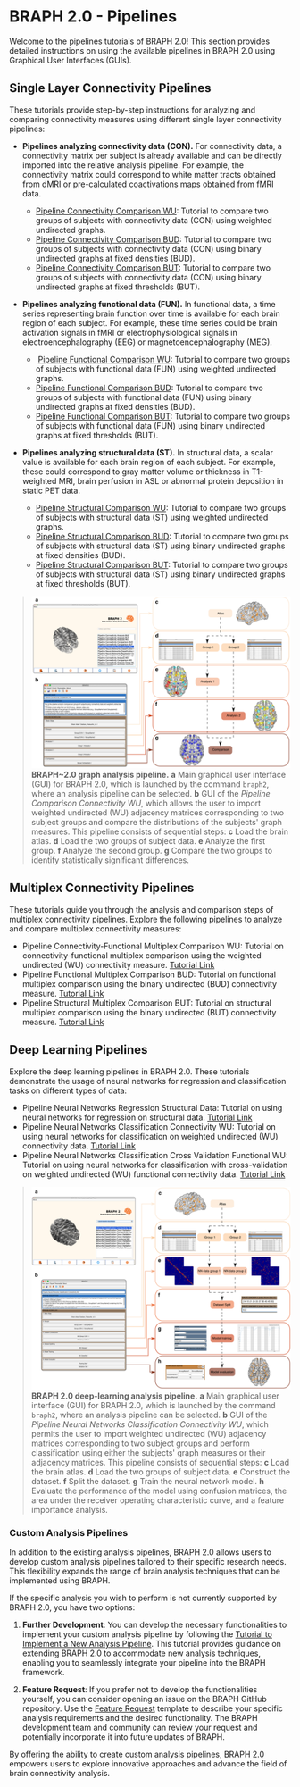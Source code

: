 # BRAPH 2.0 - Pipelines

Welcome to the pipelines tutorials of BRAPH 2.0! This section provides detailed instructions on using the available pipelines in BRAPH 2.0 using Graphical User Interfaces (GUIs).

## Single Layer Connectivity Pipelines

These tutorials provide step-by-step instructions for analyzing and comparing connectivity measures using different single layer connectivity pipelines:

- **Pipelines analyzing connectivity data (CON).** For connectivity data, a connectivity matrix per subject is already available and can be directly imported into the relative analysis pipeline. For example, the connectivity matrix could correspond to white matter tracts obtained from dMRI or pre-calculated coactivations maps obtained from fMRI data.
  - [Pipeline Connectivity Comparison WU](tutotials/pipelines/tut_CON_WU.pdf): Tutorial to compare two groups of subjects with connectivity data (CON) using weighted undirected graphs.
  - [Pipeline Connectivity Comparison BUD](tutotials/pipelines/tut_CON_BUT.pdf): Tutorial to compare two groups of subjects with connectivity data (CON) using binary undirected graphs at fixed densities (BUD).
  - [Pipeline Connectivity Comparison BUT](tutotials/pipelines/tut_CON_BUT.pdf): Tutorial to compare two groups of subjects with connectivity data (CON) using binary undirected graphs at fixed thresholds (BUT).

- **Pipelines analyzing functional data (FUN).** In functional data, a time series representing brain function over time is available for each brain region of each subject. For example, these time series could be brain activation signals in fMRI or electrophysiological signals in electroencephalography (EEG) or magnetoencephalography (MEG). 
  -  [Pipeline Functional Comparison WU](tutotials/pipelines/tut_FUN_WU.pdf): Tutorial to compare two groups of subjects with functional data (FUN) using weighted undirected graphs.
  - [Pipeline Functional Comparison BUD](tutotials/pipelines/tut_FUN_BUT.pdf): Tutorial to compare two groups of subjects with functional data (FUN) using binary undirected graphs at fixed densities (BUD).
  - [Pipeline Functional Comparison BUT](tutotials/pipelines/tut_FUN_BUT.pdf): Tutorial to compare two groups of subjects with functional data (FUN) using binary undirected graphs at fixed thresholds (BUT).

- **Pipelines analyzing structural data (ST).** In structural data, a scalar value is available for each brain region of each subject. For example, these could correspond to gray matter volume or thickness in T1-weighted MRI, brain perfusion in ASL or abnormal protein deposition in static PET data.
  - [Pipeline Structural Comparison WU](tutotials/pipelines/tut_ST_WU.pdf): Tutorial to compare two groups of subjects with structural data (ST) using weighted undirected graphs.
  - [Pipeline Structural Comparison BUD](tutotials/pipelines/tut_ST_BUT.pdf): Tutorial to compare two groups of subjects with structural data (ST) using binary undirected graphs at fixed densities (BUD).
  - [Pipeline Structural Comparison BUT](tutotials/pipelines/tut_ST_BUT.pdf): Tutorial to compare two groups of subjects with structural data (ST) using binary undirected graphs at fixed thresholds (BUT).

> ![Advances in brain connectivity analysis](../../figures/pipeline-graph.png)
> **BRAPH~2.0 graph analysis pipeline.**
> **a** Main graphical user interface (GUI) for BRAPH 2.0, which is launched by the command `braph2`, where an analysis pipeline can be selected.
> **b** GUI of the *Pipeline Comparison Connectivity WU*, which allows the user to import weighted undirected (WU) adjacency matrices corresponding to two subject groups and compare the distributions of the subjects' graph measures. This pipeline consists of sequential steps: 
> **c** Load the brain atlas.
> **d** Load the two groups of subject data.
> **e** Analyze the first group.
> **f** Analyze the second group.
> **g** Compare the two groups to identify statistically significant differences.

## Multiplex Connectivity Pipelines

These tutorials guide you through the analysis and comparison steps of multiplex connectivity pipelines. Explore the following pipelines to analyze and compare multiplex connectivity measures:
- Pipeline Connectivity-Functional Multiplex Comparison WU: Tutorial on connectivity-functional multiplex comparison using the weighted undirected (WU) connectivity measure. [Tutorial Link](https://github.com/giovannivolpe/BRAPH-2-Matlab-beta/tree/develop/tutorials/pipelines/multiplex_connectivity/pipeline_connectivity_functional_multiplex_comparison_WU)
- Pipeline Functional Multiplex Comparison BUD: Tutorial on functional multiplex comparison using the binary undirected (BUD) connectivity measure. [Tutorial Link](https://github.com/giovannivolpe/BRAPH-2-Matlab-beta/tree/develop/tutorials/pipelines/multiplex_connectivity/pipeline_functional_multiplex_comparison_BUD)
- Pipeline Structural Multiplex Comparison BUT: Tutorial on structural multiplex comparison using the binary undirected (BUT) connectivity measure. [Tutorial Link](https://github.com/giovannivolpe/BRAPH-2-Matlab-beta/tree/develop/tutorials/pipelines/multiplex_connectivity/pipeline_structural_multiplex_comparison_BUT)

## Deep Learning Pipelines

Explore the deep learning pipelines in BRAPH 2.0. These tutorials demonstrate the usage of neural networks for regression and classification tasks on different types of data:
- Pipeline Neural Networks Regression Structural Data: Tutorial on using neural networks for regression on structural data. [Tutorial Link](https://github.com/giovannivolpe/BRAPH-2-Matlab-beta/tree/develop/tutorials/pipelines/deep_learning/pipeline_neural_networks_regression_structural_data)
- Pipeline Neural Networks Classification Connectivity WU: Tutorial on using neural networks for classification on weighted undirected (WU) connectivity data. [Tutorial Link](https://github.com/giovannivolpe/BRAPH-2-Matlab-beta/tree/develop/tutorials/pipelines/deep_learning/pipeline_neural_networks_classification_connectivity_WU)
- Pipeline Neural Networks Classification Cross Validation Functional WU: Tutorial on using neural networks for classification with cross-validation on weighted undirected (WU) functional connectivity data. [Tutorial Link](https://github.com/giovannivolpe/BRAPH-2-Matlab-beta/tree/develop/tutorials/pipelines/deep_learning/pipeline_neural_networks_classification_connectivity_WU)

> ![Advances in brain connectivity analysis](https://github.com/giovannivolpe/BRAPH-2-Matlab-beta/blob/develop/figures/pipeline-nn.png)
> **BRAPH 2.0 deep-learning analysis pipeline.**
> **a** Main graphical user interface (GUI) for BRAPH 2.0, which is launched by the command `braph2`, where an analysis pipeline can be selected.
> **b** GUI of the *Pipeline Neural Networks Classification Connectivity WU*, which permits the user to import weighted undirected (WU) adjacency matrices corresponding to two subject groups and perform classification using either the subjects' graph measures or their adjacency matrices. This pipeline consists of sequential steps:
> **c** Load the brain atlas.
> **d** Load the two groups of subject data.
> **e** Construct the dataset.
> **f** Split the dataset.
> **g** Train the neural network model.
> **h** Evaluate the performance of the model using confusion matrices, the area under the receiver operating characteristic curve, and a feature importance analysis.

### Custom Analysis Pipelines

In addition to the existing analysis pipelines, BRAPH 2.0 allows users to develop custom analysis pipelines tailored to their specific research needs. This flexibility expands the range of brain analysis techniques that can be implemented using BRAPH.

If the specific analysis you wish to perform is not currently supported by BRAPH 2.0, you have two options:

1. **Further Development**: You can develop the necessary functionalities to implement your custom analysis pipeline by following the [Tutorial to Implement a New Analysis Pipeline](tutorials/developers/devdoc_new_pipeline.pdf). This tutorial provides guidance on extending BRAPH 2.0 to accommodate new analysis techniques, enabling you to seamlessly integrate your pipeline into the BRAPH framework.

2. **Feature Request**: If you prefer not to develop the functionalities yourself, you can consider opening an issue on the BRAPH GitHub repository. Use the [Feature Request](../../issues/new?template=feature_request.md) template to describe your specific analysis requirements and the desired functionality. The BRAPH development team and community can review your request and potentially incorporate it into future updates of BRAPH.

By offering the ability to create custom analysis pipelines, BRAPH 2.0 empowers users to explore innovative approaches and advance the field of brain connectivity analysis.

